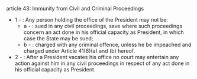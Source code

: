 article 43: Immunity from Civil and Criminal Proceedings

<ul>
			<li>1 - : Any person holding the office of the President may not be:<ul>
						<li>a - : sued in any civil proceedings, save where such proceedings concern an act done in his official capacity as President, in which case the State may be sued;<ul>
						</ul></li>						<li>b - : charged with any criminal offence, unless he be impeached and charged under Article 41(6)(a) and (b) hereof.<ul>
						</ul></li>			</ul></li>			<li>2 - : After a President vacates his office no court may entertain any action against him in any civil proceedings in respect of any act done in his official capacity as President.<ul>
			</ul></li></ul>